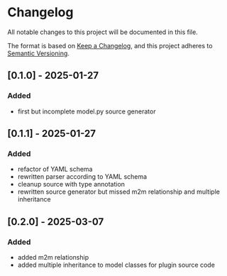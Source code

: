 # Changelog

All notable changes to this project will be documented in this file.

The format is based on [Keep a Changelog](https://keepachangelog.com/en/1.1.0/),
and this project adheres to [Semantic Versioning](https://semver.org/spec/v2.0.0.html).

## [0.1.0] - 2025-01-27
### Added
- first but incomplete model.py source generator

## [0.1.1] - 2025-01-27
### Added
- refactor of YAML schema
- rewritten parser according to YAML schema
- cleanup source with type annotation
- rewritten source generator but missed m2m relationship and multiple inheritance

## [0.2.0] - 2025-03-07
### Added
- added m2m relationship
- added multiple inheritance to model classes for plugin source code
